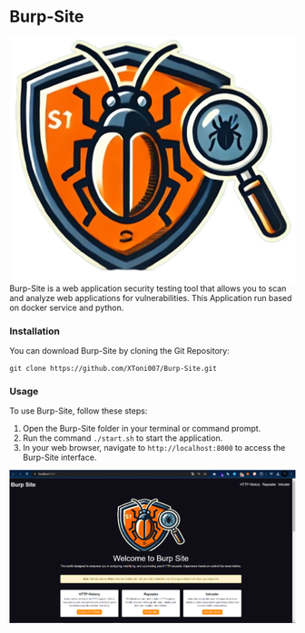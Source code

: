 # Burp-Site
<img src="/src/static/images/logo-2.png">
Burp-Site is a web application security testing tool that allows you to scan and analyze web applications
for vulnerabilities. This Application run based on docker service and python.

### Installation
You can download Burp-Site by cloning the Git Repository:

```
git clone https://github.com/XToni007/Burp-Site.git
```

### Usage
To use Burp-Site, follow these steps:

1. Open the Burp-Site folder in your terminal or command prompt.
2. Run the command `./start.sh` to start the application.
3. In your web browser, navigate to `http://localhost:8000` to access the Burp-Site interface.
<img src="/src/static/images/homePage.png">


